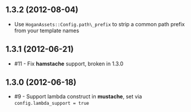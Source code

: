 ## 1.3.2 (2012-08-04)

* Use `HoganAssets::Config.path\_prefix` to strip a common path prefix from your template names

## 1.3.1 (2012-06-21)

* #11 - Fix **hamstache** support, broken in 1.3.0

## 1.3.0 (2012-06-18)

* #9 - Support lambda construct in **mustache**, set via `config.lambda_support = true`
